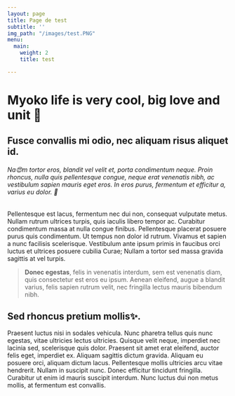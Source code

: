 ```yaml
---
layout: page
title: Page de test
subtitle: ''
img_path: "/images/test.PNG"
menu:
  main:
    weight: 2
    title: test

---
```

# **Myoko** life is very cool, big love and **unit** 📙

## Fusce convallis mi odio, nec aliquam risus aliquet id. 

###### Na😍m tortor eros, blandit vel velit et, porta condimentum neque. Proin rhoncus, nulla quis pellentesque congue, neque erat venenatis nibh, ac vestibulum sapien mauris eget eros. In eros purus, fermentum et efficitur a, varius eu dolor. 🎁

Pellentesque est lacus, fermentum nec dui non, consequat vulputate metus. Nullam rutrum ultrices turpis, quis iaculis libero tempor ac. Curabitur condimentum massa at nulla congue finibus. Pellentesque placerat posuere purus quis condimentum. Ut tempus non dolor id rutrum. Vivamus et sapien a nunc facilisis scelerisque. Vestibulum ante ipsum primis in faucibus orci luctus et ultrices posuere cubilia Curae; Nullam a tortor sed massa gravida sagittis at vel turpis.

>  **Donec egestas**, felis in venenatis interdum, sem est venenatis diam, quis consectetur est eros eu ipsum. Aenean eleifend, augue a blandit varius, felis sapien rutrum velit, nec fringilla lectus mauris bibendum nibh.

## **Sed rhoncus pretium mollis✨.**

 Praesent luctus nisi in sodales vehicula. Nunc pharetra tellus quis nunc egestas, vitae ultricies lectus ultricies. Quisque velit neque, imperdiet nec lacinia sed, scelerisque quis dolor. Praesent sit amet erat eleifend, auctor felis eget, imperdiet ex. Aliquam sagittis dictum gravida. Aliquam eu posuere orci, aliquam dictum lacus. Pellentesque mollis ultricies arcu vitae hendrerit. Nullam in suscipit nunc. Donec efficitur tincidunt fringilla. Curabitur ut enim id mauris suscipit interdum. Nunc luctus dui non metus mollis, at fermentum est convallis.